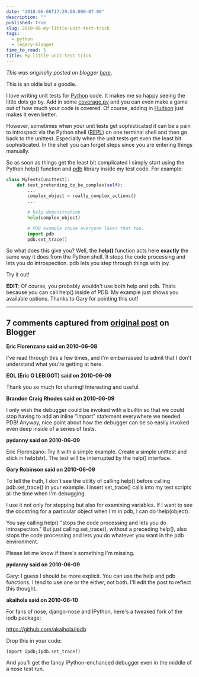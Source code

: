```yaml
---
date: "2010-06-08T17:29:00.000-07:00"
description: ""
published: true
slug: 2010-06-my-little-unit-test-trick
tags:
  - python
  - legacy-blogger
time_to_read: 5
title: My little unit test trick
---
```


_This was originally posted on blogger [here](https://pydanny.blogspot.com/2010/06/my-little-unit-test-trick.html)_.

This is an oldie but a goodie.

I love writing unit tests for [Python](https://python.org) code. It makes me so happy seeing the little dots go by. Add in some [coverage.py](https://nedbatchelder.com/code/coverage/) and you can even make a game out of how much your code is covered. Of course, adding in [Hudson](https://hudson.dev.java.net/) just makes it even better.

However, sometimes when your unit tests get sophisticated it can be a pain to introspect via the Python shell ([REPL](https://en.wikipedia.org/wiki/REPL)) on one terminal shell and then go back to the unittest. Especially when the unit tests get even the least bit sophisticated. In the shell you can forget steps since you are entering things manually.

So as soon as things get the least bit complicated I simply start using the Python help() function and [pdb](https://docs.python.org/library/pdb.html) library inside my test code. For example:

```python
class MyTests(unittest):
    def test_pretending_to_be_complex(self):
        ...
        complex_object = really_complex_actions()
        ...

        # help demonstration
        help(complex_object)

        # PDB example cause everyone loves that too.
        import pdb
        pdb.set_trace()
```

So what does this give you? Well, the <b>help()</b> function acts here <b>exactly</b> the same way it does from the Python shell. It stops the code processing and lets you do introspection. pdb lets you step through things with joy.

Try it out!

<b>EDIT</b>: Of course, you probably wouldn't use both help and pdb. Thats because you can call help() inside of PDB. My example just shows you available options. Thanks to Gary for pointing this out!

---

## 7 comments captured from [original post](https://pydanny.blogspot.com/2010/06/my-little-unit-test-trick.html) on Blogger

**Eric Florenzano said on 2010-06-08**

I've read through this a few times, and I'm embarrassed to admit that I don't understand what you're getting at here.

**EOL (Eric O LEBIGOT) said on 2010-06-09**

Thank you so much for sharing! Interesting and useful.

**Brandon Craig Rhodes said on 2010-06-09**

I only wish the debugger could be invoked with a builtin so that we could stop having to add an inline &quot;import&quot; statement everywhere we needed PDB! Anyway, nice point about how the debugger can be so easily invoked even deep inside of a series of tests.

**pydanny said on 2010-06-09**

Eric Florenzano: Try it with a simple example. Create a simple unittest and stick in help(str). The test will be interrupted by the help() interface.

**Gary Robinson said on 2010-06-09**

To tell the truth, I don't see the utility of calling help() before calling pdb.set_trace() in your example. I insert set_trace() calls into my test scripts all the time when I'm debugging.

I use it not only for stepping but also for examining variables. If I want to see the docstring for a particular object when I'm in pdb, I can do !help(object).

You say calling help() &quot;stops the code processing and lets you do introspection.&quot; But just calling set_trace(), without a preceding help(), also stops the code processing and lets you do whatever you want in the pdb environment.

Please let me know if there's something I'm missing.

**pydanny said on 2010-06-09**

Gary: I guess I should be more explicit. You can use the help and pdb functions. I tend to use one or the either, not both. I'll edit the post to reflect this thought.

**akaihola said on 2010-06-10**

For fans of nose, django-nose and IPython, here's a tweaked fork of the ipdb package:

https://github.com/akaihola/ipdb

Drop this in your code:

    import ipdb;ipdb.set_trace()

And you'll get the fancy IPython-enchanced debugger even in the middle of a nose test run.
